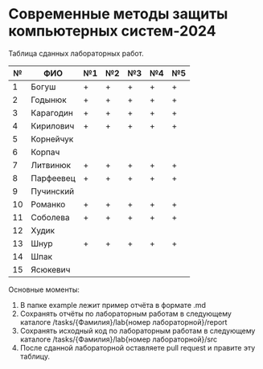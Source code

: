 # Современные методы защиты компьютерных систем-2024

Таблица сданных лабораторных работ.

| № | ФИО             |№1 |№2 |№3 |№4 |№5 |
|---|-----------------|---|---|---|---|---|
| 1 |Богуш            | + | + | + | + | + |
| 2 |Годынюк          | + | + | + | + | + |
| 3 |Карагодин        | + | + | + | + | + |
| 4 |Кирилович        | + | + | + | + | + |
| 5 |Корнейчук        |   |   |   |   |   |
| 6 |Корпач           |   |   |   |   |   |
| 7 |Литвинюк         | + | + | + | + | + |
| 8 |Парфеевец        | + | + | + | + | + |
| 9 |Пучинский        |   |   |   |   |   |
|10 |Романко          | + | + | + | + | + |
|11 |Соболева         | + | + | + | + | + |
|12 |Худик            |   |   |   |   |   |
|13 |Шнур             | + | + | + | + | + |
|14 |Шпак             |   |   |   |   |   |
|15 |Ясюкевич         |   |   |   |   |   |

Основные моменты:
  1. В папке example лежит пример отчёта в формате .md
  2. Сохранять отчёты по лабораторным работам в следующему каталоге /tasks/{Фамилия}/lab{номер лабораторной}/report
  3. Сохранять исходный код по лабораторным работам в следующему каталоге /tasks/{Фамилия}/lab{номер лабораторной}/src
  4. После сданной лабораторной оставляете pull request и правите эту таблицу.
